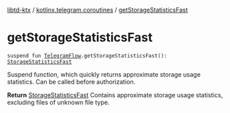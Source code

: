 [libtd-ktx](../index.md) / [kotlinx.telegram.coroutines](index.md) / [getStorageStatisticsFast](./get-storage-statistics-fast.md)

# getStorageStatisticsFast

`suspend fun `[`TelegramFlow`](../kotlinx.telegram.core/-telegram-flow/index.md)`.getStorageStatisticsFast(): `[`StorageStatisticsFast`](https://tdlibx.github.io/td/docs/org/drinkless/td/libcore/telegram/TdApi/StorageStatisticsFast.html)

Suspend function, which quickly returns approximate storage usage statistics. Can be called
before authorization.

**Return**
[StorageStatisticsFast](https://tdlibx.github.io/td/docs/org/drinkless/td/libcore/telegram/TdApi/StorageStatisticsFast.html) Contains approximate storage usage statistics, excluding files of
unknown file type.

